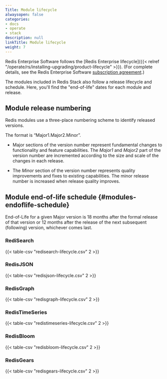 ```yaml
---
Title: Module lifecycle
alwaysopen: false
categories:
- docs
- operate
- stack
description: null
linkTitle: Module lifecycle
weight: 7
---
```

Redis Enterprise Software follows the [Redis Enterprise lifecycle]({{< relref "/operate/rs/installing-upgrading/product-lifecycle" >}}).  (For complete details, see the Redis Enterprise Software [subscription agreement](https://redis.com/software-subscription-agreement).)

The modules included in Redis Stack also follow a release lifecycle and schedule. Here, you'll find the "end-of-life" dates for each module and release.

## Module release numbering

Redis modules use a three-place numbering scheme to identify released versions.

The format is “Major1.Major2.Minor”.

- Major sections of the version number represent fundamental changes to functionality and feature capabilities. The _Major1_ and _Major2_ part of the version number are incremented according to the size and scale of the changes in each release.

- The _Minor_ section of the version number represents quality improvements and fixes to existing capabilities.  The minor release number is increased when release quality improves.

## Module end-of-life schedule {#modules-endoflife-schedule}

End-of-Life for a given Major version is 18 months after the formal release of
that version or 12 months after the release of the next subsequent (following) version, whichever comes last.

### RediSearch

{{< table-csv "redisearch-lifecycle.csv" 2 >}}

### RedisJSON

{{< table-csv "redisjson-lifecycle.csv" 2 >}}

### RedisGraph

{{< table-csv "redisgraph-lifecycle.csv" 2 >}}

### RedisTimeSeries

{{< table-csv "redistimeseries-lifecycle.csv" 2 >}}

### RedisBloom

{{< table-csv "redisbloom-lifecycle.csv" 2 >}}

### RedisGears

{{< table-csv "redisgears-lifecycle.csv" 2 >}}
